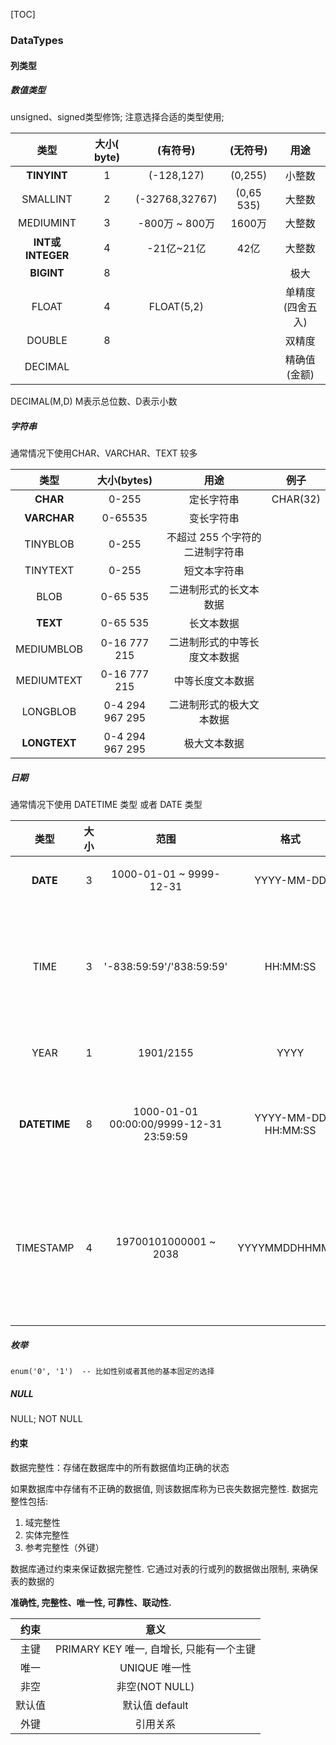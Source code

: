 [TOC]

### DataTypes

#### 列类型

##### 数值类型

unsigned、signed类型修饰;  注意选择合适的类型使用;

|       类型       | 大小( byte) |    (有符号)    |  (无符号)  |       用途       |
| :--------------: | :---------: | :------------: | :--------: | :--------------: |
|   **TINYINT**    |      1      |   (-128,127)   |  (0,255)   |      小整数      |
|     SMALLINT     |      2      | (-32768,32767) | (0,65 535) |      大整数      |
|    MEDIUMINT     |      3      | -800万 ~ 800万 |   1600万   |      大整数      |
| **INT或INTEGER** |      4      |   -21亿~21亿   |    42亿    |      大整数      |
|    **BIGINT**    |      8      |                |            |       极大       |
|      FLOAT       |      4      |   FLOAT(5,2)   |            | 单精度(四舍五入) |
|      DOUBLE      |      8      |                |            |      双精度      |
|     DECIMAL      |             |                |            |   精确值(金额)   |

DECIMAL(M,D) M表示总位数、D表示小数

##### 字符串

通常情况下使用CHAR、VARCHAR、TEXT 较多

|     类型     |   大小(bytes)   |              用途               | 例子     |
| :----------: | :-------------: | :-----------------------------: | -------- |
|   **CHAR**   |      0-255      |           定长字符串            | CHAR(32) |
| **VARCHAR**  |     0-65535     |           变长字符串            |          |
|   TINYBLOB   |      0-255      | 不超过 255 个字符的二进制字符串 |          |
|   TINYTEXT   |      0-255      |          短文本字符串           |          |
|     BLOB     |    0-65 535     |     二进制形式的长文本数据      |          |
|   **TEXT**   |    0-65 535     |           长文本数据            |          |
|  MEDIUMBLOB  |  0-16 777 215   |  二进制形式的中等长度文本数据   |          |
|  MEDIUMTEXT  |  0-16 777 215   |        中等长度文本数据         |          |
|   LONGBLOB   | 0-4 294 967 295 |    二进制形式的极大文本数据     |          |
| **LONGTEXT** | 0-4 294 967 295 |          极大文本数据           |          |

##### 日期

通常情况下使用 DATETIME 类型 或者 DATE 类型

|     类型     | 大小 |                  范围                   |        格式         |         用途         |
| :----------: | :--: | :-------------------------------------: | :-----------------: | :------------------: |
|   **DATE**   |  3   |         1000-01-01 ~ 9999-12-31         |     YYYY-MM-DD      |        日期值        |
|     TIME     |  3   |        '-838:59:59'/'838:59:59'         |      HH:MM:SS       |   时间值或持续时间   |
|     YEAR     |  1   |                1901/2155                |        YYYY         |        年份值        |
| **DATETIME** |  8   | 1000-01-01 00:00:00/9999-12-31 23:59:59 | YYYY-MM-DD HH:MM:SS |     混合日期时间     |
|  TIMESTAMP   |  4   |          19700101000001 ~ 2038          |   YYYYMMDDHHMMSS    | 混合日期时间值时间戳 |

##### 枚举

~~~mysql
enum('0', '1')  -- 比如性别或者其他的基本固定的选择
~~~

##### NULL

NULL;  NOT NULL

#### 约束

数据完整性：存储在数据库中的所有数据值均正确的状态

如果数据库中存储有不正确的数据值, 则该数据库称为已丧失数据完整性. 数据完整性包括: 

1.  域完整性
2.  实体完整性
3.  参考完整性（外键）

数据库通过约束来保证数据完整性. 它通过对表的行或列的数据做出限制, 来确保表的数据的

**准确性, 完整性、唯一性, 可靠性、联动性.** 

|  约束  |                   意义                   |
| :----: | :--------------------------------------: |
|  主键  | PRIMARY KEY 唯一, 自增长, 只能有一个主键 |
|  唯一  |              UNIQUE 唯一性               |
|  非空  |              非空(NOT NULL)              |
| 默认值 |              默认值 default              |
|  外键  |                 引用关系                 |
